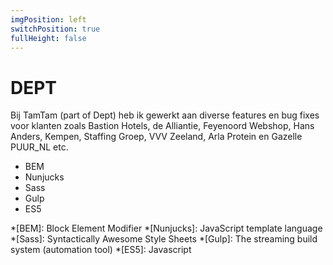 ```yaml
---
imgPosition: left
switchPosition: true
fullHeight: false
---
```


# DEPT

Bij TamTam (part of Dept) heb ik gewerkt aan diverse features en bug fixes voor klanten zoals Bastion Hotels, de Alliantie, Feyenoord Webshop, Hans Anders, Kempen, Staffing Groep, VVV Zeeland, Arla Protein en Gazelle PUUR_NL etc.

- BEM
- Nunjucks
- Sass
- Gulp
- ES5

*[BEM]: Block Element Modifier
*[Nunjucks]: JavaScript template language
*[Sass]: Syntactically Awesome Style Sheets
*[Gulp]: The streaming build system (automation tool)
*[ES5]: Javascript